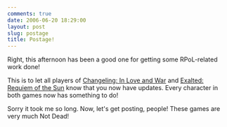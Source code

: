 ```yaml
---
comments: true
date: 2006-06-20 18:29:00
layout: post
slug: postage
title: Postage!
---
```


Right, this afternoon has been a good one for getting some RPoL-related work done!  

This is to let all players of <a href="http://www.rpol.net/game.cgi?gi=15577&gn=Changeling:+In+Love+and+War">Changeling: In Love and War</a> and <a href="http://www.rpol.net/game.cgi?gi=10059&gn=Exalted:+Requiem+of+the+Sun&date=1150820820">Exalted: Requiem of the Sun</a> know that you now have updates.  Every character in both games now has something to do!  

Sorry it took me so long.  Now, let's get posting, people!  These games are very much Not Dead!
